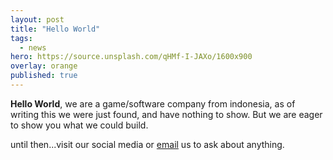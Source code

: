 ```yaml
---
layout: post
title: "Hello World"
tags:
  - news
hero: https://source.unsplash.com/qHMf-I-JAXo/1600x900
overlay: orange
published: true
---
```


**Hello World**,
we are a game/software company from indonesia,
as of writing this we were just found, and have nothing to show.
But we are eager to show you what we could build.

until then...visit our social media or [email](mailto:hello@argonaut-studio.com) us to ask about anything.